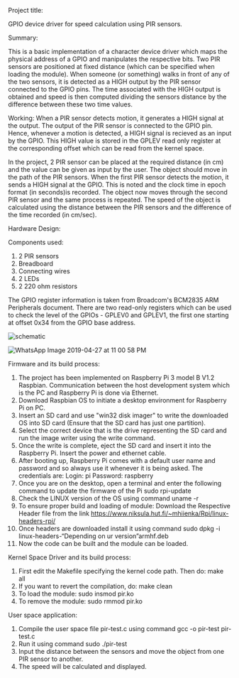 Project title:

 GPIO device driver for speed calculation using PIR sensors. 

Summary:

This is a basic implementation of a character device driver which maps the physical address of a GPIO and manipulates the respective bits. Two PIR sensors are positioned at fixed distance (which can be specified when loading the module). When someone (or something) walks in front of any of the two sensors, it is detected as a HIGH output by the PIR sensor connected to the GPIO pins. The time associated with the HIGH output is obtained and speed is then computed dividing the sensors distance by the difference between these two time values.


Working:
When a PIR sensor detects motion, it generates a HIGH signal at the output. The output of the PIR sensor is connected to the GPIO pin. Hence, whenever a motion is detected, a HIGH signal is recieved as an input by the GPIO. This HIGH value is stored in the GPLEV read only register at the corresponding offset which can be read from the kernel space. 

In the project, 2 PIR sensor can be placed at the required distance (in cm) and the value can be given as input by the user. The object should move in the path of the PIR sensors. When the first PIR sensor detects the motion, it sends a HIGH signal at the GPIO. This is noted and the clock time in epoch format (in seconds)is recorded.  The object now moves through the second PIR sensor and the same process is repeated. The speed of the object is calculated using the distance between the PIR sensors and the difference of the time recorded  (in cm/sec). 

Hardware Design:

Components used:
1.	2 PIR sensors
2.	Breadboard 
3.	Connecting wires
4.	2 LEDs
5.	2 220 ohm resistors 

 

The GPIO register information is taken from Broadcom's BCM2835 ARM Peripherals document. There are two read-only registers which can be used to check the level of the GPIOs - GPLEV0 and GPLEV1, the first one starting at offset 0x34 from the GPIO base address.

![schematic](https://user-images.githubusercontent.com/47379504/56853195-fa060500-6941-11e9-888d-5c7f08838211.png)

![WhatsApp Image 2019-04-27 at 11 00 58 PM](https://user-images.githubusercontent.com/47379504/56853207-2c176700-6942-11e9-81d1-839fa59269e9.jpeg)

Firmware and its build process:
1.	The project has been implemented on Raspberry Pi 3 model B V1.2 Raspbian. Communication between the host development system which is the PC and Raspberry Pi is done via Ethernet.  
2.	Download Raspbian OS to initiate a desktop environment for Raspberry Pi on PC.
3.	Insert an SD card and use "win32 disk imager" to write the downloaded OS into SD card (Ensure that the SD card has just one partition).
4.	Select the correct device that is the drive representing the SD card and run the image writer using the write command.
5.	Once the write is complete, eject the SD card and insert it into the Raspberry Pi. Insert the power and ethernet cable.
6.	After booting up, Raspberry Pi comes with a default user name and password and so always use it whenever it is being asked. The credentials are:
Login: pi
Password: raspberry
7.	Once you are on the desktop, open a terminal and enter the following command to update the firmware of the Pi 
 sudo rpi-update
8.	Check the LINUX version of the OS using command
 uname -r
9.	To ensure proper build and loading of module: Download the Respective Header file from the link 
 https://www.niksula.hut.fi/~mhiienka/Rpi/linux-headers-rpi/
10.	Once headers are downloaded install it using command 
               sudo dpkg -i linux-headers-“Depending on ur version”armhf.deb
11.	Now the code can be built and the module can be loaded.

Kernel Space Driver and its build process:
1.	First edit the Makefile specifying the kernel code path. Then do:
make all
2.	If you want to revert the compilation, do:
  make clean
3.	To load the module:
    sudo insmod pir.ko
4.	To remove the module:
    sudo rmmod pir.ko

User space application:
1.	Compile the user space file pir-test.c using command
     gcc -o pir-test pir-test.c
2.	Run it using  command
     sudo ./pir-test
3.	Input the distance between the sensors and move the object from one PIR sensor to another.
4.	The speed will be calculated and displayed.
